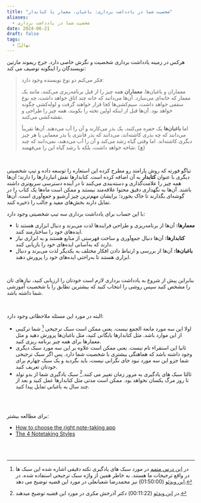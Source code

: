 ```yaml
---
title: "شخصیت شما در یادداشت برداری: باغبان، معمار یا کتابدار"
aliases:
  - شخصیت شما در یادداشت برداری
date: 2024-06-21
draft: false
tags:
  - 🌱نهال
---
```

هرکس در زمینه یادداشت برداری شخصیت و نگرش خاصی دارد. جرج ریموند مارتین نویسندگان را اینگونه توصیف می کند: 

> فکر می‌کنم دو نوع نویسنده وجود دارد:
> 
> معماران و باغبان‌ها. **معماران** همه چیز را از قبل برنامه‌ریزی می‌کنند، مانند یک معمار که خانه‌ای می‌سازد. آن‌ها می‌دانند که خانه چند اتاق خواهد داشت، چه نوع سقفی خواهد داشت، سیم‌کشی‌ها کجا قرار خواهند گرفت و لوله‌کشی چگونه خواهد بود. آن‌ها قبل از اینکه اولین تخته را بکوبند، همه چیز را طراحی و نقشه‌کشی می‌کنند.
> 
> اما **باغبان‌ها** یک حفره می‌کنند، یک بذر می‌کارند و آن را آب می‌دهند. آن‌ها تقریباً می‌دانند که چه بذری کاشته‌اند، می‌دانند که بذر فانتزی یا بذر معمایی یا هر چیز دیگری کاشته‌اند. اما وقتی گیاه رشد می‌کند و آن را آب می‌دهند، نمی‌دانند که چند شاخه خواهد داشت، بلکه با رشد گیاه این را می‌فهمند. ([+](https://www.goodreads.com/quotes/749309-i-think-there-are-two-types-of-writers-the-architects))

<br/>

تیاگو فورته که روش پارامتد رو مطرح کرده این استعاره را توسعه داده و تیپ شخصیتی دیگری با عنوان **کتابدار** به آن اضافه کرده است. کتابدارها نقش انباردارها را دارند؛ آن‌ها همه چیز را علامت‌گذاری و دسته‌بندی می‌کنند تا در آینده دسترسی سریع‌تری داشته باشند. آن‌ها به نگهداری دقیق محتوا علاقه‌مند نیستند و ممکن است ماه‌ها یک کتاب را در گوشه‌ای بگذارند تا خاک بخورد؛ برایشان مهم‌ترین چیز آرشیو و جمع‌آوری است. آن‌ها تمایل دارند بخش‌های مفید و جالب را ذخیره کنند.

با این حساب برای یادداشت برداری سه تیپ شخصیتی وجود دارد:
- **معمارها:** آن‌ها از برنامه‌ریزی و طراحی فرایندها لذت می‌برند و دنبال ابزاری هستند تا ایده‌های خود را ساختارمند کنند.
- **کتابدارها:** آن‌ها دنبال جمع‌آوری و ساخت فهرستی از منابع هستند و به ابزاری نیاز دارند که به‌آسانی ایده‌های خود را بازیابی کنند.
- **باغبان‌ها:** آن‌ها از بررسی و ارتباط دادن افکار مختلف به یکدیگر لذت می‌برند و دنبال ابزاری هستند تا به‌راحتی ایده‌های خود را پرورش دهند.
<br/>

بنابراین پیش از شروع به یادداشت برداری لازم است خودتان را ارزیابی کنید، نیازهای تان را مشخص کنید سپس روشی را انتخاب کنید که بیشترین تطابق را با شخصیت آموزشی شما داشته باشد.

<br/>

البته در مورد این مسئله ملاحظاتی وجود دارد:
- اولا این سه مورد مانعة الجمع نیست. یعنی ممکن است سبک ترجیحی [^1] شما ترکیبی از این موارد باشد. مثل کتابدار‌ها بایگانی کنید، مثل باغبان‌ها پرورش دهید و مثل معمارها برای همه چیز برنامه ریزی کنید.
- ثانیا این استقراء تام نیست. یعنی ممکن است علاوه بر این سه مورد سبک دیگری وجود داشته باشد که هماهنگی بیشتری با شخصیت شما دارد. پس اگر سبک ترجیحی شما جزو این سه مورد نبود جای نگرانی نیست، باید بگردید و یک سبک چهارم برای خودتان تعریف کنید.
- ثالثا سبک های یادگیری به مرور زمان تغییر می کنند.[^2] سبک یادگیری شما از بدو تولد تا روز مرگ یکسان نخواهد بود. ممکن است مدتی مثل کتابدارها عمل کنید و بعد از چند سال به باغبانی تمایل پیدا کنید.


<br/><br/>

برای مطالعه بیشتر:
- [How to choose the right note-taking app](https://nesslabs.com/how-to-choose-the-right-note-taking-app)
- [The 4 Notetaking Styles](https://fortelabs.com/blog/the-4-notetaking-styles-how-to-choose-a-digital-notes-app-as-your-second-brain/)

<br/><br/>


[^1]: در [این درس متمم](https://motamem.org/%D8%A7%D9%86%D9%88%D8%A7%D8%B9-%D8%B3%D8%A8%DA%A9-%D9%87%D8%A7%DB%8C-%DB%8C%D8%A7%D8%AF%DA%AF%DB%8C%D8%B1%DB%8C/) در مورد سبک های یادگیری نکته دقیقی اشاره شده این سبک ها در واقع ترجیحات ما هستند. به خاطر همین از واژه سبک ترجیحی استفاده شده. در [این ویدئو](https://youtu.be/X9JKabtaCuY?si=7twEO14etC-Hjtat&t=6600) (01:50:00) نیز محمدرضا شعبانعلی در مورد این قضیه توضیح می دهد.

[^2]: در [این ویدئو](https://www.aparat.com/v/4svaS?t=683) (00:11:22) دکتر آذرخش مکری در مورد این قضیه توضیح میدهند.
